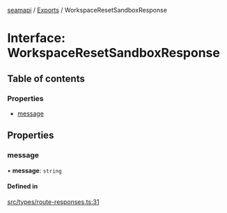[seamapi](../README.md) / [Exports](../modules.md) / WorkspaceResetSandboxResponse

# Interface: WorkspaceResetSandboxResponse

## Table of contents

### Properties

- [message](WorkspaceResetSandboxResponse.md#message)

## Properties

### message

• **message**: `string`

#### Defined in

[src/types/route-responses.ts:31](https://github.com/seamapi/javascript/blob/main/src/types/route-responses.ts#L31)
